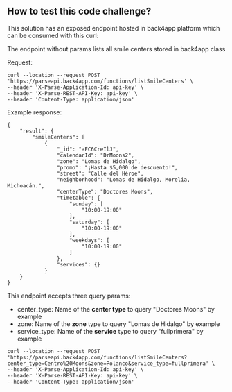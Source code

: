 ## How to test this code challenge?

This solution has an exposed endpoint hosted in back4app platform which can be consumed with this curl:

The endpoint without params lists all smile centers stored in back4app class


Request:

```
curl --location --request POST 'https://parseapi.back4app.com/functions/listSmileCenters' \
--header 'X-Parse-Application-Id: api-key' \
--header 'X-Parse-REST-API-Key: api-key' \
--header 'Content-Type: application/json'
```

Example response:

```
{
    "result": {
        "smileCenters": [
            {
                "_id": "aEC6CreIlJ",
                "calendarId": "DrMoons2",
                "zone": "Lomas de Hidalgo",
                "promo": "¡Hasta $5,000 de descuento!",
                "street": "Calle del Héroe",
                "neighborhood": "Lomas de Hidalgo, Morelia, Michoacán.",
                "centerType": "Doctores Moons",
                "timetable": {
                    "sunday": [
                        "10:00-19:00"
                    ],
                    "saturday": [
                        "10:00-19:00"
                    ],
                    "weekdays": [
                        "10:00-19:00"
                    ]
                },
                "services": {}
            }
    }
}
```

This endpoint accepts three query params:

* center_type: Name of the **center type** to query "Doctores Moons" by example
* zone: Name of the **zone** type to query "Lomas de Hidalgo" by example
* service_type: Name of the **service** type to query "fullprimera" by example

```
curl --location --request POST 'https://parseapi.back4app.com/functions/listSmileCenters?center_type=Centro%20Moons&zone=Polanco&service_type=fullprimera' \
--header 'X-Parse-Application-Id: api-key' \
--header 'X-Parse-REST-API-Key: api-key' \
--header 'Content-Type: application/json'
```
